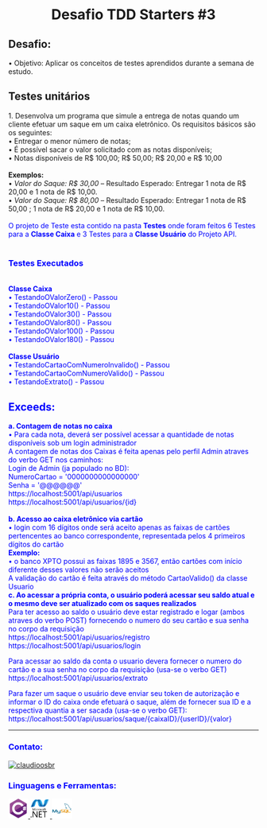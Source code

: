 <h1  align="center">Desafio TDD Starters #3</h1>

  
<h2><b>Desafio:</b></h2>

 
• Objetivo: Aplicar os conceitos de testes aprendidos durante a semana de estudo.


<h2>Testes unitários</h2>
1. Desenvolva um programa que simule a entrega de notas quando um cliente efetuar um saque em um caixa eletrônico. Os requisitos básicos são os seguintes:<br>
• Entregar o menor número de notas;<br>
• É possível sacar o valor solicitado com as notas disponíveis;<br>
• Notas disponíveis de R$ 100,00; R$ 50,00; R$ 20,00 e R$ 10,00<br><br>
<b>Exemplos:</b><br> 
• <i>Valor do Saque: R$ 30,00</i> – Resultado Esperado: Entregar 1 nota de R$ 20,00 e 1 nota de R$ 10,00.<br>
• <i>Valor do Saque: R$ 80,00</i> – Resultado Esperado: Entregar 1 nota de R$ 50,00 ; 1 nota de R$ 20,00 e 1 nota de R$ 10,00.<br><br>
  <font  color=blue> O projeto de Teste esta contido na pasta <b>Testes</b> onde foram feitos 6 Testes para a <b>Classe Caixa</b> e 3 Testes para a <b>Classe Usuário</b> do Projeto API.<br><br>
  <b><h3>Testes Executados</b></h3><br>
  <b>Classe Caixa<br></b>
  •  TestandoOValorZero() - <font color=blue>Passou<br></font>
  •  TestandoOValor10() - <font  color=blue>Passou<br></font>
  •  TestandoOValor30() - <font  color=blue>Passou<br></font>
  •  TestandoOValor80() - <font  color=blue>Passou<br></font>
  •  TestandoOValor100() - <font  color=blue>Passou<br></font>
  •  TestandoOValor180() - <font  color=blue>Passou<br></font><br>
  <b>Classe Usuário<br></b>
  •  TestandoCartaoComNumeroInvalido() - <font color=blue>Passou<br></font>
  •  TestandoCartaoComNumeroValido() - <font  color=blue>Passou<br></font>
  •  TestandoExtrato() - <font  color=blue>Passou<br></font>
  
  
  
  
  <h2><b>Exceeds:</b></h2>

 <b>a. Contagem de notas no caixa</b><br>
•  Para cada nota, deverá ser possível acessar a quantidade de notas disponíveis sob um login administrador<br>
<font color=blue> A contagem de notas dos Caixas é feita apenas pelo perfil Admin atraves do verbo GET nos caminhos:</font><br>
Login de Admin (ja populado no BD): <br>
NumeroCartao = '0000000000000000'<br>
Senha = '@@@@@@'<br>
https://localhost:5001/api/usuarios <br>
https://localhost:5001/api/usuarios/{id} <br>
<br>
<b>b. Acesso ao caixa eletrônico via cartão </b> <br>
• login com 16 dígitos onde será aceito apenas as faixas de cartões pertencentes ao banco correspondente, representada pelos 4 primeiros dígitos do cartão<br>
<b>Exemplo:</b><br>
• o banco XPTO possui as faixas 1895 e 3567, então cartões com início diferente desses valores não serão aceitos<br>
<font color=blue>A validação do cartão é feita através do método CartaoValido() da classe Usuario</font><br>
<b>c. Ao acessar a própria conta, o usuário poderá acessar seu saldo atual e o mesmo deve ser atualizado com os saques realizados</b><br>
<font color=blue> Para ter acesso ao saldo o usuário deve estar registrado e logar (ambos atraves do verbo POST) fornecendo o numero do seu cartão e sua senha no corpo da requisição<br>
https://localhost:5001/api/usuarios/registro <br>
https://localhost:5001/api/usuarios/login <br>

Para acessar ao saldo da conta o usuario devera fornecer o numero do cartão e a sua senha no corpo da requisição (usa-se o verbo GET) <br>
https://localhost:5001/api/usuarios/extrato <br>

<font color=blue>Para fazer um saque o usuário deve enviar seu token de autorização e informar o ID do caixa onde efetuará o saque, além de fornecer sua ID e a respectiva quantia a ser sacada (usa-se o verbo GET):</font><br>
https://localhost:5001/api/usuarios/saque/{caixaID}/{userID}/{valor} <br>


_________________________________________________________________________
<h3 align="left">Contato:</h3>  
<p align="left">  
<a href="https://linkedin.com/in/claudioosbr" target="blank"><img align="center" src="https://raw.githubusercontent.com/rahuldkjain/github-profile-readme-generator/master/src/images/icons/Social/linked-in-alt.svg" alt="claudioosbr" height="30" width="40" /></a>  
</p>  
  
<h3 align="left">Linguagens e Ferramentas:</h3>  
<p align="left"> <a href="https://www.w3schools.com/cs/" target="_blank" rel="noreferrer"> <img src="https://raw.githubusercontent.com/devicons/devicon/master/icons/csharp/csharp-original.svg" alt="csharp" width="40" height="40"/> </a> <a href="https://dotnet.microsoft.com/" target="_blank" rel="noreferrer"> <img src="https://raw.githubusercontent.com/devicons/devicon/master/icons/dot-net/dot-net-original-wordmark.svg" alt="dotnet" width="40" height="40"/> </a> <a href="https://www.mysql.com/" target="_blank" rel="noreferrer"> <img src="https://raw.githubusercontent.com/devicons/devicon/master/icons/mysql/mysql-original-wordmark.svg" alt="mysql" width="40" height="40"/> </a> </p>